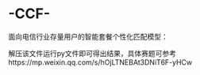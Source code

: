 # -CCF-
面向电信行业存量用户的智能套餐个性化匹配模型：

解压该文件运行py文件即可得出结果，具体赛题可参考https://mp.weixin.qq.com/s/hOjLTNEBAt3DNiT6F-yHCw
